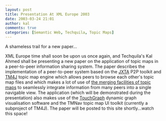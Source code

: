 ```yaml
---
layout: post
title: Presentation At XML Europe 2003
date: 2003-03-24 21:01
author: kal
comments: true
categories: [Semantic Web, Techquila, Topic Maps]
---
```

A shameless trail for a new paper...

<!--more-->
XML Europe time shall soon be upon us once again, and Techquila's Kal Ahmed shall be presenting a new paper on the application of topic maps in a peer-to-peer information sharing system.
The paper describes the implementation of a peer-to-peer system based on the <a href="http://jxta.org/">JXTA</a> P2P toolkit and <a href="http://tm4j.org">TM4J</a> topic map engine which allows peers to browse each other's topic map files and which makes a lot of use of <a href="http://techquila.com/pi_topicmapmerging.html">the merging facilities of topic maps</a> to seamlessly integrate information from many peers into a single navigable view.
The application (which will be demonstrated during the presentation) also makes        use of the <a href="http://www.touchgraph.com/">TouchGraph</a> dynamic graph visualisation software and the TMNav topic map UI toolkit (currently a subproject of TM4J).
The paper will be posted to this site shortly...watch this space!

